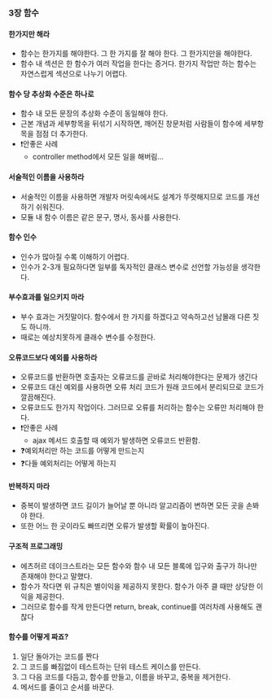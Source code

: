 ### 3장 함수
#### 한가지만 해라
- 함수는 한가지를 해야한다. 그 한 가지를 잘 해야 한다. 그 한가지만을 해야한다.
- 함수 내 섹션은 한 함수가 여러 작업을 한다는 증거다. 한가지 작업만 하는 함수는 자연스럽게 섹션으로 나누기 어렵다.
#### 함수 당 추상화 수준은 하나로
- 함수 내 모든 문장의 추상화 수준이 동일해야 한다.
- 근본 개념과 세부항목을 뒤섞기 시작하면, 깨어진 창문처럼 사람들이 함수에 세부항목을 점점 더 추가한다. 
- :exclamation:안좋은 사례
	- controller method에서 모든 일을 해버림...
#### 서술적인 이름을 사용하라
- 서술적인 이름을 사용하면 개발자 머릿속에서도 설계가 뚜렷해지므로 코드를 개선하기 쉬워진다. 
- 모듈 내 함수 이름은 같은 문구, 명사, 동사를 사용한다.
#### 함수 인수
- 인수가 많아질 수록 이해하기 어렵다.
- 인수가 2-3개 필요하다면 일부를 독자적인 클래스 변수로 선언할 가능성을 생각한다. 
#### 부수효과를 일으키지 마라
- 부수 효과는 거짓말이다. 함수에서 한 가지를 하겠다고 약속하고선 남몰래 다른 짓도 하니까.
- 때로는 예상치못하게 클래수 변수를 수정한다.
#### 오류코드보다 예외를 사용하라
- 오류코드를 반환하면 호출자는 오류코드를 곧바로 처리해야한다는 문제가 생긴다
- 오류코드 대신 예외를 사용하면 오류 처리 코드가 원래 코드에서 분리되므로 코드가 깔끔해진다. 
- 오류코드도 한가지 작업이다. 그러므로 오류를 처리하는 함수는 오류만 처리해야 한다.
- :exclamation:안좋은 사례
	- ajax 메서드 호출할 때 예외가 발생하면 오류코드 반환함.
 - ❓예외처리만 하는 코드를 어떻게 만드는지
 - ❓다들 예외처리는 어떻게 하는지
#### 반복하지 마라
- 중복이 발생하면 코드 길이가 늘어날 뿐 아니라 알고리즘이 변하면 모든 곳을 손봐야 한다. 
- 또한 어느 한 곳이라도 빠뜨리면 오류가 발생할 확률이 높아진다. 
#### 구조적 프로그래밍
- 에츠허르 데이크스트라는 모든 함수와 함수 내 모든 블록에 입구와 출구가 하나만 존재해야 한다고 말했다. 
- 함수가 작다면 위 규칙은 별이익을 제공하지 못한다. 함수가 아주 클 때만 상당한 이익을 제공한다. 
- 그러므로 함수를 작게 만든다면 return, break, continue를 여러차례 사용해도 괜찮다
#### 함수를 어떻게 짜죠?
1. 일단 돌아가는 코드를 짠다 
2. 그 코드를 빠짐없이 테스트하는 단위 테스트 케이스를 만든다.
3. 그 다음 코드를 다듬고, 함수를 만들고, 이름을 바꾸고, 중복을 제거한다.
4. 메서드를 줄이고 순서를 바꾼다. 
